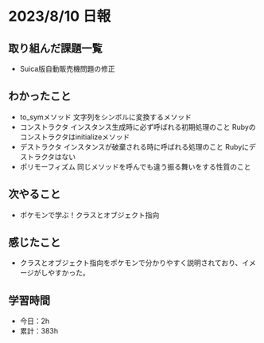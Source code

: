 # 2023/8/10 日報
## 取り組んだ課題一覧
- Suica版自動販売機問題の修正

## わかったこと
- to_symメソッド
  文字列をシンボルに変換するメソッド
- コンストラクタ
  インスタンス生成時に必ず呼ばれる初期処理のこと
  Rubyのコンストラクタはinitializeメソッド
- デストラクタ
  インスタンスが破棄される時に呼ばれる処理のこと
  Rubyにデストラクタはない
- ポリモーフィズム
  同じメソッドを呼んでも違う振る舞いをする性質のこと

## 次やること
- ポケモンで学ぶ！クラスとオブジェクト指向

## 感じたこと
- クラスとオブジェクト指向をポケモンで分かりやすく説明されており、イメージがしやすかった。
  
## 学習時間
- 今日：2h
- 累計：383h
